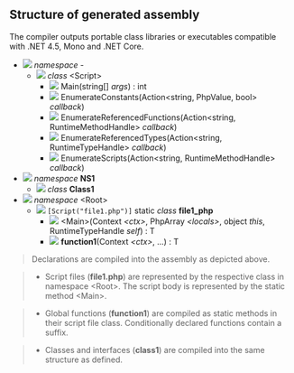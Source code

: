 ## Structure of generated assembly

The compiler outputs portable class libraries or executables compatible with .NET 4.5, Mono and .NET Core.

* ![](/img/icon_ns.png) *namespace* -
    * ![](/img/icon_class.png) *class* &lt;Script&gt;
        * ![](/img/icon_method.png) Main(string[] *args*) : int
        * ![](/img/icon_method.png) EnumerateConstants(Action&lt;string, PhpValue, bool&gt; *callback*)
        * ![](/img/icon_method.png) EnumerateReferencedFunctions(Action&lt;string, RuntimeMethodHandle&gt; *callback*)
        * ![](/img/icon_method.png) EnumerateReferencedTypes(Action&lt;string, RuntimeTypeHandle&gt; *callback*)
        * ![](/img/icon_method.png) EnumerateScripts(Action&lt;string, RuntimeMethodHandle&gt; *callback*)
* ![](/img/icon_ns.png) *namespace* **NS1**
    * ![](/img/icon_class.png) *class* **Class1**
* ![](/img/icon_ns.png) *namespace* &lt;Root&gt;
    * ![](/img/icon_class.png) `[Script("file1.php")]` static *class* **file1_php**
        * ![](/img/icon_method.png) &lt;Main&gt;(Context *&lt;ctx&gt;*, PhpArray *&lt;locals&gt;*, object *this*, RuntimeTypeHandle *self*) : T
        * ![](/img/icon_method.png) **function1**(Context *&lt;ctx&gt;*, ...) : T

> Declarations are compiled into the assembly as depicted above.

> - Script files (**file1.php**) are represented by the respective class in namespace &lt;Root&gt;. The script body is represented by the static method &lt;Main&gt;.

> - Global functions (**function1**) are compiled as static methods in their script file class. Conditionally declared functions contain a suffix.

> - Classes and interfaces (**class1**) are compiled into the same structure as defined.
